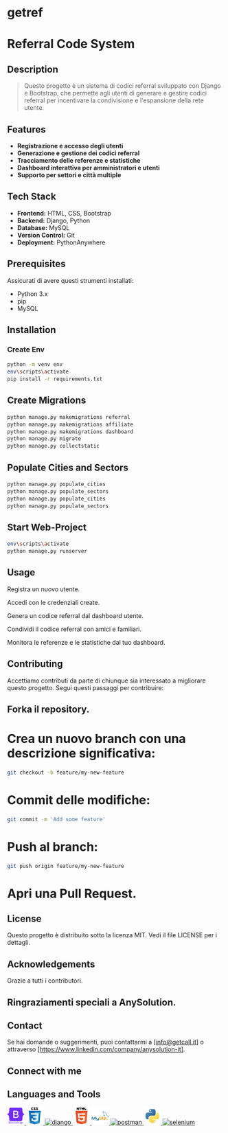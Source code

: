 # getref
 # Referral Code System

## Description
> Questo progetto è un sistema di codici referral sviluppato con Django e Bootstrap, che permette agli utenti di generare e gestire codici referral per incentivare la condivisione e l'espansione della rete utente.

## Features
- **Registrazione e accesso degli utenti**
- **Generazione e gestione dei codici referral**
- **Tracciamento delle referenze e statistiche**
- **Dashboard interattiva per amministratori e utenti**
- **Supporto per settori e città multiple**

## Tech Stack
- **Frontend:** HTML, CSS, Bootstrap
- **Backend:** Django, Python
- **Database:** MySQL
- **Version Control:** Git
- **Deployment:** PythonAnywhere

## Prerequisites
Assicurati di avere questi strumenti installati:
- Python 3.x
- pip
- MySQL

## Installation
### Create Env
```bash
python -m venv env
env\scripts\activate
pip install -r requirements.txt
```
## Create Migrations
```bash
python manage.py makemigrations referral
python manage.py makemigrations affiliate
python manage.py makemigrations dashboard
python manage.py migrate
python manage.py collectstatic
```
## Populate Cities and Sectors
```bash
python manage.py populate_cities
python manage.py populate_sectors
python manage.py populate_cities
python manage.py populate_sectors
```
## Start Web-Project
```bash
env\scripts\activate
python manage.py runserver
```
## Usage
Registra un nuovo utente.

Accedi con le credenziali create.

Genera un codice referral dal dashboard utente.

Condividi il codice referral con amici e familiari.

Monitora le referenze e le statistiche dal tuo dashboard.

## Contributing
Accettiamo contributi da parte di chiunque sia interessato a migliorare questo progetto. Segui questi passaggi per contribuire:

## Forka il repository.

# Crea un nuovo branch con una descrizione significativa:

```bash
git checkout -b feature/my-new-feature
```

# Commit delle modifiche: 

```bash
git commit -m 'Add some feature'
```

# Push al branch:
```bash
git push origin feature/my-new-feature
```
# Apri una Pull Request.

## License
Questo progetto è distribuito sotto la licenza MIT. Vedi il file LICENSE per i dettagli.

## Acknowledgements
Grazie a tutti i contributori.

## Ringraziamenti speciali a AnySolution.

## Contact
Se hai domande o suggerimenti, puoi contattarmi a [info@getcall.it] o attraverso [https://www.linkedin.com/company/anysolution-it].

## Connect with me
<p align="left"> </p>

## Languages and Tools
<p align="left"><a href="https://getbootstrap.com" target="_blank" rel="noreferrer"> <img src="https://raw.githubusercontent.com/devicons/devicon/master/icons/bootstrap/bootstrap-plain-wordmark.svg" alt="bootstrap" width="40" height="40"/> </a> <a href="https://www.w3schools.com/css/" target="_blank" rel="noreferrer"> <img src="https://raw.githubusercontent.com/devicons/devicon/master/icons/css3/css3-original-wordmark.svg" alt="css3" width="40" height="40"/> </a> <a href="https://www.djangoproject.com/" target="_blank" rel="noreferrer"> <img src="https://cdn.worldvectorlogo.com/logos/django.svg" alt="django" width="40" height="40"/> </a> <a href="https://www.w3.org/html/" target="_blank" rel="noreferrer"> <img src="https://raw.githubusercontent.com/devicons/devicon/master/icons/html5/html5-original-wordmark.svg" alt="html5" width="40" height="40"/> </a> <a href="https://www.mysql.com/" target="_blank" rel="noreferrer"> <img src="https://raw.githubusercontent.com/devicons/devicon/master/icons/mysql/mysql-original-wordmark.svg" alt="mysql" width="40" height="40"/> </a> <a href="https://postman.com" target="_blank" rel="noreferrer"> <img src="https://www.vectorlogo.zone/logos/getpostman/getpostman-icon.svg" alt="postman" width="40" height="40"/> </a> <a href="https://www.python.org" target="_blank" rel="noreferrer"> <img src="https://raw.githubusercontent.com/devicons/devicon/master/icons/python/python-original.svg" alt="python" width="40" height="40"/> </a> <a href="https://www.selenium.dev" target="_blank" rel="noreferrer"> <img src="https://raw.githubusercontent.com/detain/svg-logos/780f25886640cef088af994181646db2f6b1a3f8/svg/selenium-logo.svg" alt="selenium" width="40" height="40"/> </a> </p>